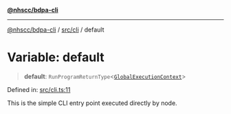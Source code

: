[**@nhscc/bdpa-cli**](../../../README.md)

***

[@nhscc/bdpa-cli](../../../README.md) / [src/cli](../README.md) / default

# Variable: default

> **default**: `RunProgramReturnType`\<[`GlobalExecutionContext`](../../configure/type-aliases/GlobalExecutionContext.md)\>

Defined in: [src/cli.ts:11](https://github.com/nhscc/bdpa-cli/blob/cc06230b8b3c4bd28c3da1903ce886e7c819a1ce/src/cli.ts#L11)

This is the simple CLI entry point executed directly by node.
